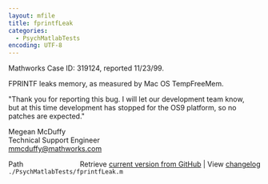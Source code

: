 ```yaml
---
layout: mfile
title: fprintfLeak
categories:
  - PsychMatlabTests
encoding: UTF-8
---
```


Mathworks Case ID: 319124, reported 11/23/99.  

FPRINTF leaks memory, as measured by Mac OS TempFreeMem.  

"Thank you for reporting this bug.  I will let our development team know,  
but at this time development has stopped for the OS9 platform, so no  
patches are expected."  

Megean McDuffy  
Technical Support Engineer  
mmcduffy@mathworks.com  


<div class="code_header" style="text-align:right;">
  <span style="float:left;">Path&nbsp;&nbsp;</span> <span class="counter">Retrieve <a href=
  "https://raw.github.com/Psychtoolbox-3/Psychtoolbox-3/beta/./PsychMatlabTests/fprintfLeak.m">current version from GitHub</a> | View <a href=
  "https://github.com/Psychtoolbox-3/Psychtoolbox-3/commits/beta/./PsychMatlabTests/fprintfLeak.m">changelog</a></span>
</div>
<div class="code">
  <code>./PsychMatlabTests/fprintfLeak.m</code>
</div>
